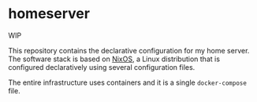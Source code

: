 # homeserver

WIP

This repository contains the declarative configuration for my home server. The software stack is based on [NixOS](https://nixos.org/),
a Linux distribution that is configured declaratively using several configuration files.

The entire infrastructure uses containers and it is a single `docker-compose` file.
